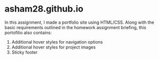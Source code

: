 # asham28.github.io
In this assignment, I made a portfolio site using HTML/CSS. Along with the basic requirements outlined in the homework assignment briefing, this portofilio also contains: 
1. Additional hover styles for navigation options
2. Additional hover styles for project images
3. Sticky footer
